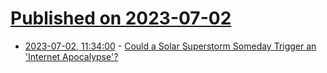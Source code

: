 # [Published on 2023-07-02](index.md)

* [2023-07-02, 11:34:00](https://tech.slashdot.org/story/23/07/01/0126245/could-a-solar-superstorm-someday-trigger-an-internet-apocalypse?utm_source=rss1.0mainlinkanon&utm_medium=feed) - [Could a Solar Superstorm Someday Trigger an 'Internet Apocalypse'?](https://tech.slashdot.org/story/23/07/01/0126245/could-a-solar-superstorm-someday-trigger-an-internet-apocalypse?utm_source=rss1.0mainlinkanon&utm_medium=feed)
